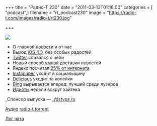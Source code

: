 +++
title = "Радио-Т 230"
date = "2011-03-13T01:16:00"
categories = [ "podcast",]
filename = "rt_podcast230"
image = "https://radio-t.com/images/radio-t/rt230.jpg"

+++

![](https://radio-t.com/images/radio-t/rt230.jpg)

- О главной [новости ](http://www.engadget.com/2011/03/09/ipad-2-review/)и от нас
- Выход [iOS 4.3](http://venturebeat.com/2011/03/09/apple-releases-ios-4-3-with-wifi-hotspot-improved-airplay/), без особых радостей
- [Twitter](http://techcrunch.com/2011/03/11/twitter-ecosystem-guidelines/) сорвался с цепи
- Новый способ [умной](http://mashable.com/2011/03/09/zite/) доставки новостей
- Яндекс посчитал [25% от интернета](http://habrahabr.ru/blogs/search_engines/115204/)
- [Instapaper](http://www.readwriteweb.com/archives/now_we_can_read_alone_together_instapaper_adds_soc.php) уходит в социальщину
- [Delicious](http://mashable.com/2011/03/11/delicious-yahoo-sale-report/) уходит за копейки
- [Bing](http://internetno.net/2011/03/11/sistema-bing-stala-poiskovikom-2-v-mire/) вырывается вперед: лучший среди лузеров
- [Идиоты](http://www.switched.com/2011/03/11/stolen-ring-posted-facebook-robert-driscoll-crystal-yamnitzky/) недели вокруг хайтека

_Спонсор выпуска — _[_fastvps.ru_](http://fastvps.ru/)

[Аудио](http://archive.rucast.net/radio-t/media/rt_podcast230.mp3)
[radio-t.torrent](http://www.radio-t.com/torrents/rt_podcast230.mp3.torrent)

[Лог чата](http://chat.radio-t.com/logs/radio-t-230.html)


<audio src="http://archive.rucast.net/radio-t/media/rt_podcast230.mp3" preload="none"></audio>
